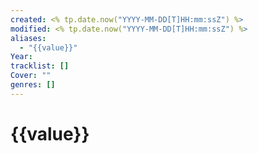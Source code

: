 ```yaml
---
created: <% tp.date.now("YYYY-MM-DD[T]HH:mm:ssZ") %>
modified: <% tp.date.now("YYYY-MM-DD[T]HH:mm:ssZ") %>
aliases:
  - "{{value}}"
Year: 
tracklist: []
Cover: ""
genres: []
---
```


# {{value}}

